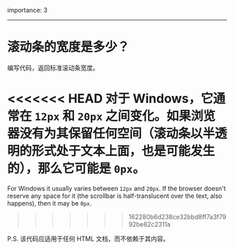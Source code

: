 importance: 3

---

# 滚动条的宽度是多少？

编写代码，返回标准滚动条宽度。

<<<<<<< HEAD
对于 Windows，它通常在 `12px` 和 `20px` 之间变化。如果浏览器没有为其保留任何空间（滚动条以半透明的形式处于文本上面，也是可能发生的），那么它可能是 `0px`。
=======
For Windows it usually varies between `12px` and `20px`. If the browser doesn't reserve any space for it (the scrollbar is half-translucent over the text, also happens), then it may be `0px`.
>>>>>>> 162280b6d238ce32bbd8ff7a3f7992be82c2311a

P.S. 该代码应适用于任何 HTML 文档，而不依赖于其内容。
